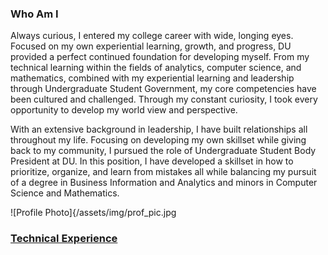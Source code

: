 ### Who Am I
Always curious, I entered my college career with wide, longing eyes. Focused on my own experiential learning, growth, and progress, DU provided a perfect continued foundation for developing myself. From my technical learning within the fields of analytics, computer science, and mathematics, combined with my experiential learning and leadership through Undergraduate Student Government, my core competencies have been cultured and challenged. Through my constant curiosity, I took every opportunity to develop my world view and perspective.

With an extensive background in leadership, I have built relationships all throughout my life. Focusing on developing my own skillset while giving back to my community, I pursued the role of Undergraduate Student Body President at DU. In this position, I have developed a skillset in how to prioritize, organize, and learn from mistakes all while balancing my pursuit of a degree in Business Information and Analytics and minors in Computer Science and Mathematics.

![Profile Photo]{/assets/img/prof_pic.jpg

### [Technical Experience](TechnicalExperience/README.md)


<!--
**Andes-Kea/Andes-Kea** is a ✨ _special_ ✨ repository because its `README.md` (this file) appears on your GitHub profile.

Here are some ideas to get you started:

- 🔭 I’m currently working on ...
- 🌱 I’m currently learning ...
- 👯 I’m looking to collaborate on ...
- 🤔 I’m looking for help with ...
- 💬 Ask me about ...
- 📫 How to reach me: ...
- 😄 Pronouns: ...
- ⚡ Fun fact: ...
-->
